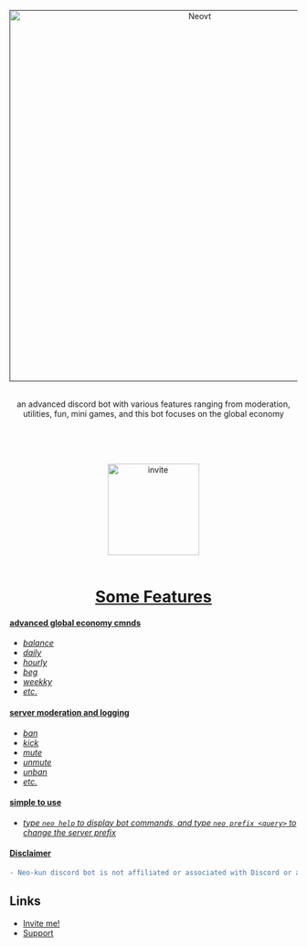 <p align="center">
  <a href="">
    <img width="650" src="https://media.discordapp.net/attachments/1070707881470607360/1080358975964450866/20230227_134549.png" alt="Neovt">
  </a>
</p>


</br>
</div>
<div align="center">an advanced discord bot with various features ranging from moderation, utilities, fun, mini games, and this bot focuses on the global economy
</p>
</br>
</br>
</br>
</div>
<p align="center">
  <a href="https://discord.com/api/oauth2/authorize?client_id=1080315164252975197&permissions=8&scope=bot%20applications.commands">
    <img width="160" src="https://raw.githubusercontent.com/mastiio/mastiio.github.io/main/20230301_130910.png" alt="invite">
  
  </br>
  </br>
</div>

<h1 align="center">Some Features</h1></div>

#### advanced global economy cmnds
- _balance_
- _daily_
- _hourly_
- _beg_
- _weekky_
- _etc_.
</div>

#### **server moderation and logging**
- _ban_
- _kick_
- _mute_
- _unmute_
- _unban_
- _etc._
</div>


#### **simple to use**
- *type ` neo help ` to display bot commands, and type ` neo prefix <query> ` to change the server prefix*



#### Disclaimer
```diff
- Neo-kun discord bot is not affiliated or associated with Discord or any other services -
```
    
## Links
- [Invite me!](https://discord.com/api/oauth2/authorize?client_id=1080315164252975197&permissions=8&scope=bot%20applications.commands)
- [Support](https://dsc.gg/neovt)
